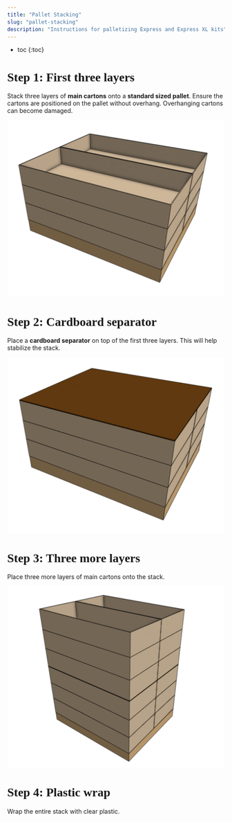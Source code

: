 ```yaml
---
title: "Pallet Stacking"
slug: "pallet-stacking"
description: "Instructions for palletizing Express and Express XL kits"
---
```


* toc
{:toc}

# Step 1: First three layers
Stack three layers of **main cartons** onto a **standard sized pallet**. Ensure the cartons are positioned on the pallet without overhang. Overhanging cartons can become damaged.

![Screen Shot 2019-11-07 at 10.00.32 PM.png](_images/Screen_Shot_2019-11-07_at_10.00.32_PM.png)

# Step 2: Cardboard separator
Place a **cardboard separator** on top of the first three layers. This will help stabilize the stack.

![Screen Shot 2019-11-07 at 10.00.45 PM.png](_images/Screen_Shot_2019-11-07_at_10.00.45_PM.png)

# Step 3: Three more layers
Place three more layers of main cartons onto the stack.

![6938e09-Screen_Shot_2020-05-27_at_2.49.49_PM.png](_images/Screen_Shot_2020-05-27_at_2.49.49_PM.png)

# Step 4: Plastic wrap
Wrap the entire stack with clear plastic.

<style>
.hub-container {
  max-width: 1350px;
}

h1 {
  font-family: Inknut Antiqua;
}
  
a[title="Guides"] {
  color: #f4f4f4!important;
  border-bottom: 5px solid #f4f4f4;
  padding-bottom: 20px!important;
}
  
a[title="Guides"]:hover {
  color: white!important;
  border-bottom-color: white;
}
  
#hub-header li a:hover {
  box-shadow: none!important;
}
</style>

<meta name="theme-color" content="#942401">

